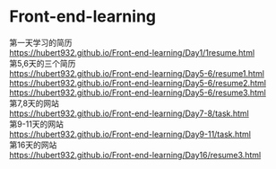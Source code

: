 # Front-end-learning
第一天学习的简历
<br>
 https://hubert932.github.io/Front-end-learning/Day1/1resume.html
<br>
第5,6天的三个简历
<br>
https://hubert932.github.io/Front-end-learning/Day5-6/resume1.html
<br>
https://hubert932.github.io/Front-end-learning/Day5-6/resume2.html
<br>
https://hubert932.github.io/Front-end-learning/Day5-6/resume3.html
<br>
第7,8天的网站
<br>
https://hubert932.github.io/Front-end-learning/Day7-8/task.html
<br>
第9-11天的网站
<br>
https://hubert932.github.io/Front-end-learning/Day9-11/task.html
<br>
第16天的网站
<br>
https://hubert932.github.io/Front-end-learning/Day16/resume3.html
<br>

